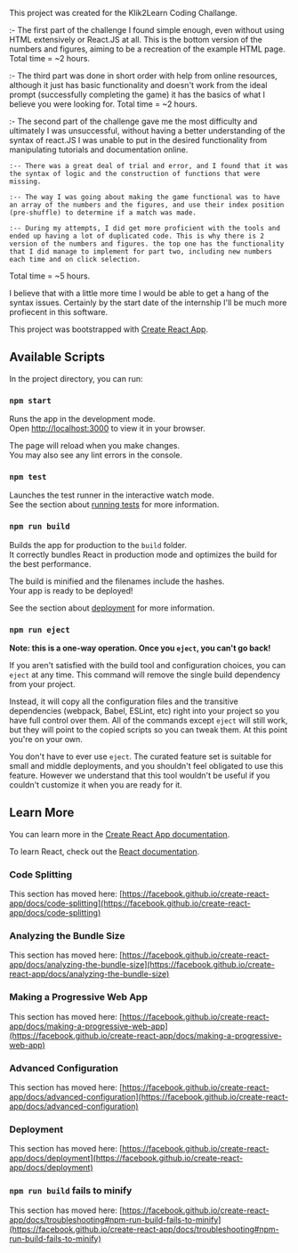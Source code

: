 This project was created for the Klik2Learn Coding Challange.

:- The first part of the challenge I found simple enough, even without using HTML extensively or React.JS at all. This is the bottom version of the numbers and figures, aiming to be a recreation of the example HTML page.
  Total time = ~2 hours.
  
:- The third part was done in short order with help from online resources, although it just has basic functionality and doesn't work from the ideal prompt (successfully completing the game) it has the basics of what I believe you were looking for. 
  Total time = ~2 hours.
  
:- The second part of the challenge gave me the most difficulty and ultimately I was unsuccessful, without having a better understanding of the syntax of react.JS I was unable to put in the desired functionality from manipulating tutorials and documentation online. 
    
    :-- There was a great deal of trial and error, and I found that it was the syntax of logic and the construction of functions that were missing.
    
    :-- The way I was going about making the game functional was to have an array of the numbers and the figures, and use their index position (pre-shuffle) to determine if a match was made. 
    
    :-- During my attempts, I did get more proficient with the tools and ended up having a lot of duplicated code. This is why there is 2 version of the numbers and figures. the top one has the functionality that I did manage to implement for part two, including new numbers each time and on click selection.
    
  Total time = ~5 hours.
  
  
  I believe that with a little more time I would be able to get a hang of the syntax issues. Certainly by the start date of the internship I'll be much more profiecent in this software. 

This project was bootstrapped with [Create React App](https://github.com/facebook/create-react-app).

## Available Scripts

In the project directory, you can run:

### `npm start`

Runs the app in the development mode.\
Open [http://localhost:3000](http://localhost:3000) to view it in your browser.

The page will reload when you make changes.\
You may also see any lint errors in the console.

### `npm test`

Launches the test runner in the interactive watch mode.\
See the section about [running tests](https://facebook.github.io/create-react-app/docs/running-tests) for more information.

### `npm run build`

Builds the app for production to the `build` folder.\
It correctly bundles React in production mode and optimizes the build for the best performance.

The build is minified and the filenames include the hashes.\
Your app is ready to be deployed!

See the section about [deployment](https://facebook.github.io/create-react-app/docs/deployment) for more information.

### `npm run eject`

**Note: this is a one-way operation. Once you `eject`, you can't go back!**

If you aren't satisfied with the build tool and configuration choices, you can `eject` at any time. This command will remove the single build dependency from your project.

Instead, it will copy all the configuration files and the transitive dependencies (webpack, Babel, ESLint, etc) right into your project so you have full control over them. All of the commands except `eject` will still work, but they will point to the copied scripts so you can tweak them. At this point you're on your own.

You don't have to ever use `eject`. The curated feature set is suitable for small and middle deployments, and you shouldn't feel obligated to use this feature. However we understand that this tool wouldn't be useful if you couldn't customize it when you are ready for it.

## Learn More

You can learn more in the [Create React App documentation](https://facebook.github.io/create-react-app/docs/getting-started).

To learn React, check out the [React documentation](https://reactjs.org/).

### Code Splitting

This section has moved here: [https://facebook.github.io/create-react-app/docs/code-splitting](https://facebook.github.io/create-react-app/docs/code-splitting)

### Analyzing the Bundle Size

This section has moved here: [https://facebook.github.io/create-react-app/docs/analyzing-the-bundle-size](https://facebook.github.io/create-react-app/docs/analyzing-the-bundle-size)

### Making a Progressive Web App

This section has moved here: [https://facebook.github.io/create-react-app/docs/making-a-progressive-web-app](https://facebook.github.io/create-react-app/docs/making-a-progressive-web-app)

### Advanced Configuration

This section has moved here: [https://facebook.github.io/create-react-app/docs/advanced-configuration](https://facebook.github.io/create-react-app/docs/advanced-configuration)

### Deployment

This section has moved here: [https://facebook.github.io/create-react-app/docs/deployment](https://facebook.github.io/create-react-app/docs/deployment)

### `npm run build` fails to minify

This section has moved here: [https://facebook.github.io/create-react-app/docs/troubleshooting#npm-run-build-fails-to-minify](https://facebook.github.io/create-react-app/docs/troubleshooting#npm-run-build-fails-to-minify)
